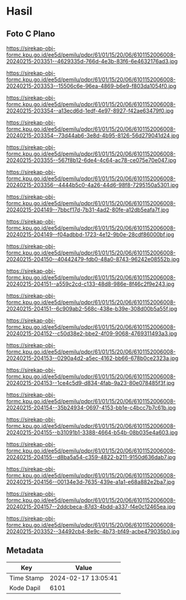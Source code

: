 # Hasil

## Foto C Plano

https://sirekap-obj-formc.kpu.go.id/ee5d/pemilu/pdpr/61/01/15/20/06/6101152006008-20240215-203351--4629335d-766d-4e3b-83f6-6e4632176ad3.jpg

https://sirekap-obj-formc.kpu.go.id/ee5d/pemilu/pdpr/61/01/15/20/06/6101152006008-20240215-203353--15506c6e-96ea-4869-b6e9-f803da1054f0.jpg

https://sirekap-obj-formc.kpu.go.id/ee5d/pemilu/pdpr/61/01/15/20/06/6101152006008-20240215-203354--a13ecd6d-1edf-4e97-8927-f42ae63479f0.jpg

https://sirekap-obj-formc.kpu.go.id/ee5d/pemilu/pdpr/61/01/15/20/06/6101152006008-20240215-203354--73d44ab6-3e8d-4b95-8126-56d279041d24.jpg

https://sirekap-obj-formc.kpu.go.id/ee5d/pemilu/pdpr/61/01/15/20/06/6101152006008-20240215-203355--567f8b12-6de4-4c64-ac78-ce075e70e047.jpg

https://sirekap-obj-formc.kpu.go.id/ee5d/pemilu/pdpr/61/01/15/20/06/6101152006008-20240215-203356--4444b5c0-4a26-44d6-98f8-7295150a5301.jpg

https://sirekap-obj-formc.kpu.go.id/ee5d/pemilu/pdpr/61/01/15/20/06/6101152006008-20240215-204149--7bbcf17d-7b31-4ad2-80fe-a12db5eafa7f.jpg

https://sirekap-obj-formc.kpu.go.id/ee5d/pemilu/pdpr/61/01/15/20/06/6101152006008-20240215-204149--f04adbbd-1723-4e12-9b0e-28cdf86000bf.jpg

https://sirekap-obj-formc.kpu.go.id/ee5d/pemilu/pdpr/61/01/15/20/06/6101152006008-20240215-204150--40442479-fdb0-48a0-8743-96242e08552b.jpg

https://sirekap-obj-formc.kpu.go.id/ee5d/pemilu/pdpr/61/01/15/20/06/6101152006008-20240215-204151--a559c2cd-c133-48d8-986e-8f46c2f9e243.jpg

https://sirekap-obj-formc.kpu.go.id/ee5d/pemilu/pdpr/61/01/15/20/06/6101152006008-20240215-204151--6c909ab2-568c-438e-b39e-308d00b5a55f.jpg

https://sirekap-obj-formc.kpu.go.id/ee5d/pemilu/pdpr/61/01/15/20/06/6101152006008-20240215-204152--c50d38e2-bbe2-4f09-9068-4769311493a3.jpg

https://sirekap-obj-formc.kpu.go.id/ee5d/pemilu/pdpr/61/01/15/20/06/6101152006008-20240215-204153--0290a4d2-a5ec-4162-bb66-678b0ce2323a.jpg

https://sirekap-obj-formc.kpu.go.id/ee5d/pemilu/pdpr/61/01/15/20/06/6101152006008-20240215-204153--1ce4c5d9-d834-4fab-9a23-80e078485f3f.jpg

https://sirekap-obj-formc.kpu.go.id/ee5d/pemilu/pdpr/61/01/15/20/06/6101152006008-20240215-204154--35b24934-0697-4153-bb1e-c4bcc7b7c61b.jpg

https://sirekap-obj-formc.kpu.go.id/ee5d/pemilu/pdpr/61/01/15/20/06/6101152006008-20240215-204155--b31091b1-3388-4664-b54b-08b035e4a603.jpg

https://sirekap-obj-formc.kpu.go.id/ee5d/pemilu/pdpr/61/01/15/20/06/6101152006008-20240215-204155--d8ba5a54-c359-4822-b211-9150d636dab7.jpg

https://sirekap-obj-formc.kpu.go.id/ee5d/pemilu/pdpr/61/01/15/20/06/6101152006008-20240215-204156--00134e3d-7635-439e-a1a1-e68a882e2ba7.jpg

https://sirekap-obj-formc.kpu.go.id/ee5d/pemilu/pdpr/61/01/15/20/06/6101152006008-20240215-204157--2ddcbeca-87d3-4bdd-a337-f4e0c12465ea.jpg

https://sirekap-obj-formc.kpu.go.id/ee5d/pemilu/pdpr/61/01/15/20/06/6101152006008-20240215-203352--34492cb4-8e9c-4b73-bf49-acbe479035b0.jpg


## Metadata

| Key        | Value               |
| ---------- | ------------------- |
| Time Stamp | 2024-02-17 13:05:41 |
| Kode Dapil | 6101                |



